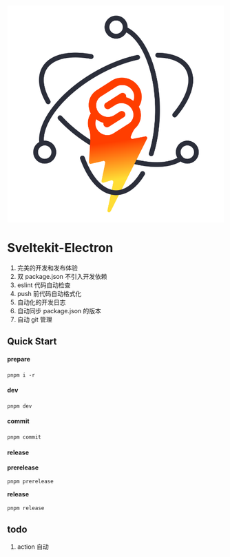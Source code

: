 <p align="center">
  <img src="static/sveltekit-electron.svg" />
</p>

# Sveltekit-Electron

1. 完美的开发和发布体验
2. 双 package.json 不引入开发依赖
3. eslint 代码自动检查
4. push 前代码自动格式化
5. 自动化的开发日志
6. 自动同步 package.json 的版本
7. 自动 git 管理

## Quick Start

#### prepare

`pnpm i -r`

#### dev

`pnpm dev`

#### commit

`pnpm commit`

#### release

**prerelease**

`pnpm prerelease`

**release**

`pnpm release`

## todo

1. action 自动
